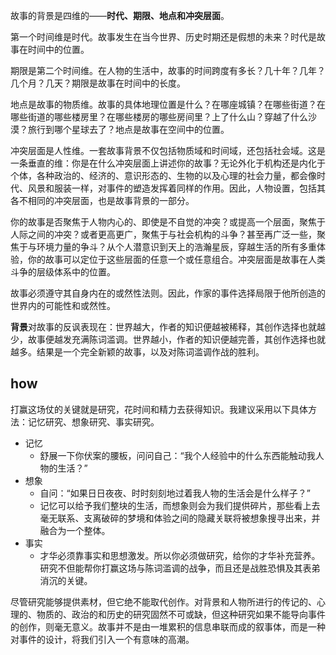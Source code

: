 

故事的背景是四维的——**时代、期限、地点和冲突层面**。

第一个时间维是时代。故事发生在当今世界、历史时期还是假想的未来？时代是故事在时间中的位置。

期限是第二个时间维。在人物的生活中，故事的时间跨度有多长？几十年？几年？几个月？几天？期限是故事在时间中的长度。

地点是故事的物质维。故事的具体地理位置是什么？在哪座城镇？在哪些街道？在哪些街道的哪些楼房里？在哪些楼房的哪些房间里？上了什么山？穿越了什么沙漠？旅行到哪个星球去了？地点是故事在空间中的位置。

冲突层面是人性维。一套故事背景不仅包括物质域和时间域，还包括社会域。这是一条垂直的维：你是在什么冲突层面上讲述你的故事？无论外化于机构还是内化于个体，各种政治的、经济的、意识形态的、生物的以及心理的社会力量，都会像时代、风景和服装一样，对事件的塑造发挥着同样的作用。因此，人物设置，包括其各不相同的冲突层面，也是故事背景的一部分。

你的故事是否聚焦于人物内心的、即使是不自觉的冲突？或提高一个层面，聚焦于人际之间的冲突？或者更高更广，聚焦于与社会机构的斗争？甚至再广泛一些，聚焦于与环境力量的争斗？从个人潜意识到天上的浩瀚星辰，穿越生活的所有多重体验，你的故事可以定位于这些层面的任意一个或任意组合。冲突层面是故事在人类斗争的层级体系中的位置。

故事必须遵守其自身内在的或然性法则。因此，作家的事件选择局限于他所创造的世界内的可能性和或然性。

**背景**对故事的反讽表现在：世界越大，作者的知识便越被稀释，其创作选择也就越少，故事便越发充满陈词滥调。世界越小，作者的知识便越完善，其创作选择也就越多。结果是一个完全新颖的故事，以及对陈词滥调作战的胜利。

## how

打赢这场仗的关键就是研究，花时间和精力去获得知识。我建议采用以下具体方法：记忆研究、想象研究、事实研究。

- 记忆
  - 舒展一下你伏案的腰板，问问自己：“我个人经验中的什么东西能触动我人物的生活？”
- 想象
  - 自问：“如果日日夜夜、时时刻刻地过着我人物的生活会是什么样子？”
  - 记忆可以给予我们整块的生活，而想象则会为我们提供碎片，那些看上去毫无联系、支离破碎的梦境和体验之间的隐藏关联将被想象搜寻出来，并融合为一个整体。
- 事实
  - 才华必须靠事实和思想激发。所以你必须做研究，给你的才华补充营养。研究不但能帮你打赢这场与陈词滥调的战争，而且还是战胜恐惧及其表弟消沉的关键。


尽管研究能够提供素材，但它绝不能取代创作。对背景和人物所进行的传记的、心理的、物质的、政治的和历史的研究固然不可或缺，但这种研究如果不能导向事件的创作，则毫无意义。故事并不是由一堆累积的信息串联而成的叙事体，而是一种对事件的设计，将我们引入一个有意味的高潮。
